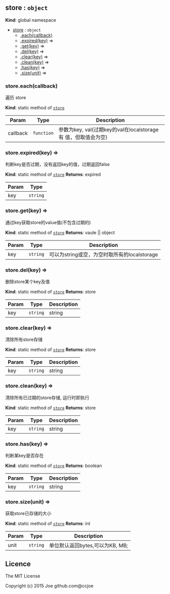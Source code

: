 <a name="store"></a>

## store : <code>object</code>
**Kind**: global namespace

* [store](#store) : <code>object</code>
    * [.each(callback)](#store.each)
    * [.expired(key)](#store.expired) ⇒
    * [.get(key)](#store.get) ⇒
    * [.del(key)](#store.del) ⇒
    * [.clear(key)](#store.clear) ⇒
    * [.clean(key)](#store.clean) ⇒
    * [.has(key)](#store.has) ⇒
    * [.size(unit)](#store.size) ⇒

<a name="store.each"></a>

### store.each(callback)
遍历 store

**Kind**: static method of [<code>store</code>](#store)

| Param | Type | Description |
| --- | --- | --- |
| callback | <code>function</code> | 参数为key, val(过期key的val在localstorage有                                                                                                                                                             值，但取值会为空) |

<a name="store.expired"></a>

### store.expired(key) ⇒
判断key是否过期，没有返回key的值，过期返回false

**Kind**: static method of [<code>store</code>](#store)
**Returns**: expired

| Param | Type |
| --- | --- |
| key | <code>string</code> |

<a name="store.get"></a>

### store.get(key) ⇒
通过key获取store的value值(不包含过期的)

**Kind**: static method of [<code>store</code>](#store)
**Returns**: vaule || object

| Param | Type | Description |
| --- | --- | --- |
| key | <code>string</code> | 可以为string或空，为空时取所有的localstorage |

<a name="store.del"></a>

### store.del(key) ⇒
删除store某个key及值

**Kind**: static method of [<code>store</code>](#store)
**Returns**: store

| Param | Type | Description |
| --- | --- | --- |
| key | <code>string</code> | string |

<a name="store.clear"></a>

### store.clear(key) ⇒
清除所有store存储

**Kind**: static method of [<code>store</code>](#store)
**Returns**: store

| Param | Type | Description |
| --- | --- | --- |
| key | <code>string</code> | string |

<a name="store.clean"></a>

### store.clean(key) ⇒
清除所有已过期的store存储, 运行时即执行

**Kind**: static method of [<code>store</code>](#store)
**Returns**: store

| Param | Type | Description |
| --- | --- | --- |
| key | <code>string</code> | string |

<a name="store.has"></a>

### store.has(key) ⇒
判断某key是否存在

**Kind**: static method of [<code>store</code>](#store)
**Returns**: boolean

| Param | Type | Description |
| --- | --- | --- |
| key | <code>string</code> | string |

<a name="store.size"></a>

### store.size(unit) ⇒
获取store已存储的大小

**Kind**: static method of [<code>store</code>](#store)
**Returns**: int

| Param | Type | Description |
| --- | --- | --- |
| unit | <code>string</code> | 单位默认返回bytes,可以为KB, MB; |


## Licence ##

The MIT License

Copyright (c) 2015 Joe github.com@ccjoe

